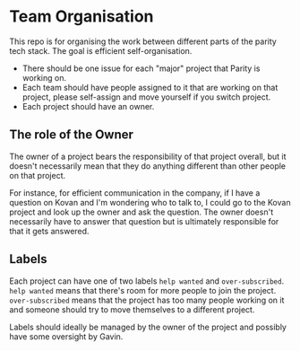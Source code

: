 # Team Organisation

This repo is for organising the work between different parts of the parity tech stack. The goal is efficient self-organisation.

* There should be one issue for each "major" project that Parity is working on.
* Each team should have people assigned to it that are working on that project, please self-assign and move yourself if you switch project.
* Each project should have an owner.

## The role of the Owner

The owner of a project bears the responsibility of that project overall,
but it doesn't necessarily mean that they do anything different than other people on that project.

For instance, for efficient communication in the company, if I have a question on Kovan and I'm wondering who to talk to,
I could go to the Kovan project and look up the owner and ask the question. The owner doesn't necessarily have to answer that question
but is ultimately responsible for that it gets answered.

## Labels

Each project can have one of two labels `help wanted` and `over-subscribed`.
`help wanted` means that there's room for more people to join the project.
`over-subscribed` means that the project has too many people working on it and someone should try to move themselves
to a different project.

Labels should ideally be managed by the owner of the project and possibly have some oversight by Gavin.

